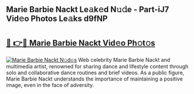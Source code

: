 ## Marie Barbie Nackt Le𝚊k𝚎d N𝚞𝚍e - Part-iJ7 Vid𝚎o Photos Le𝚊ks d9fNP

# <h2><a href="http://fb9pssi.evod.top/?m=Marie+Barbie+Nackt">🔗 👉🔴 Marie Barbie Nackt Vid𝚎o Ph𝚘t𝚘s</a></h2>

[![Marie Barbie Nackt N𝚞d𝚎s](https://i.imgur.com/8V9OHl7.gif)](http://fb9pssi.evod.top/?m=Marie+Barbie+Nackt)
Web celebrity Marie Barbie Nackt and multimedia artist, renowned for sharing dance and lifestyle content through solo and collaborative dance routines and brief videos. As a public figure, Marie Barbie Nackt understands the importance of maintaining a positive image, even in the face of adversity. 
